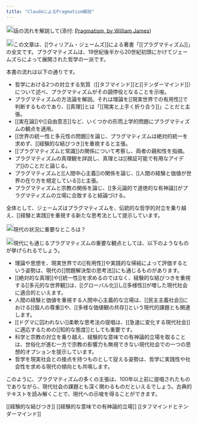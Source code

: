 ```yaml
---
title: "ClaudeによるPragmatism解説"
---
```


<img src='https://scrapbox.io/api/pages/nishio/nishio/icon' alt='nishio.icon' height="19.5"/>話の流れを解説して(添付: [Pragmatism, by William James](https://www.gutenberg.org/files/5116/5116-h/5116-h.htm))

<img src='https://scrapbox.io/api/pages/nishio/claude/icon' alt='claude.icon' height="19.5"/>この文章は、[[ウィリアム・ジェームズ]]による著書「[[プラグマティズム]]」の全文です。プラグマティズムは、19世紀後半から20世紀初頭にかけてジェームズらによって展開された哲学の一派です。

本書の流れは以下の通りです。
- 哲学における2つの対立する気質（[[タフマインド]]と[[テンダーマインド]]）について述べ、プラグマティズムがその調停役となることを示唆。
- プラグマティズムの方法論を解説。それは理論を[[現実世界での有用性]]で判断するものであり、[[真理]]とは「[[現実と上手く折り合う]]」ことだと主張。
- [[実在論]]や[[自由意志]]など、いくつかの形而上学的問題にプラグマティズムの観点を適用。
- [[世界の統一性と多元性の問題]]を論じ、プラグマティズムは絶対的統一を求めず、[[経験的な結びつき]]を重視すると主張。
- [[プラグマティズムと常識]]の関係について考察し、両者の親和性を指摘。
- プラグマティズムの真理観を詳説し、真理とは[[検証可能で有用なアイデア]]のことだと論じる。
- プラグマティズムと[[人間中心主義]]の関係を論じ、[[人間の経験と価値が世界の在り方を規定している]]と主張。
- プラグマティズムと宗教の関係を論じ、[[多元論的で道徳的な有神論]]がプラグマティズムの立場に合致すると結論づける。

全体として、ジェームズはプラグマティズムを、伝統的な哲学的対立を乗り越え、[[経験と実践]]を重視する新たな思考法として提示しています。

<img src='https://scrapbox.io/api/pages/nishio/nishio/icon' alt='nishio.icon' height="19.5"/>現代の状況に重要なところは？

<img src='https://scrapbox.io/api/pages/nishio/claude/icon' alt='claude.icon' height="19.5"/>現代にも通じるプラグマティズムの重要な観点としては、以下のようなものが挙げられるでしょう。
- 理論や思想を、現実世界での[[有用性]]や実践的な帰結によって評価するという姿勢は、現代の[[問題解決型の思考法]]にも通じるものがあります。
- [[絶対的な真理]]や[[統一性]]を求めるのではなく、経験的な結びつきを重視する[[多元的な世界観]]は、[[グローバル化]]し[[多様性]]が増した現代社会に適合的といえます。
- 人間の経験と価値を重視する人間中心主義的な立場は、[[民主主義社会]]における[[個人の尊重]]や、[[多様な価値観の共存]]という現代的課題とも関連します。
- [[ドグマに囚われない]]柔軟な思考法の提唱は、[[急速に変化する現代社会]]に適応するための[[知的な態度]]としても重要です。
- 科学と宗教の対立を乗り越え、経験的な意味での有神論的立場を取ることは、世俗化が進む一方で宗教の影響力も無視できない現代社会での一つの思想的オプションを提示しています。
- 哲学を現実社会との接点を持つものとして捉える姿勢は、哲学に実践性や社会性を求める現代の傾向とも共鳴します。

このように、プラグマティズムの多くの主張は、100年以上前に提唱されたものでありながら、現代社会の課題とも深く関わるものだといえるでしょう。古典的テキストを読み解くことで、現代への示唆を得ることができます。

[[経験的な結びつき]]
[[経験的な意味での有神論的立場]]
[[タフマインドとテンダーマインド]]